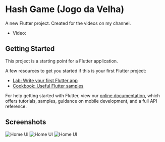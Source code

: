 # Hash Game (Jogo da Velha)

A new Flutter project. Created for the videos on my channel.
- Video: 

## Getting Started

This project is a starting point for a Flutter application.

A few resources to get you started if this is your first Flutter project:

- [Lab: Write your first Flutter app](https://flutter.dev/docs/get-started/codelab)
- [Cookbook: Useful Flutter samples](https://flutter.dev/docs/cookbook)

For help getting started with Flutter, view our 
[online documentation](https://flutter.dev/docs), which offers tutorials, 
samples, guidance on mobile development, and a full API reference.

## Screenshots
![Home UI](https://raw.githubusercontent.com/jonathan1313/HashGameFlutter/master/screen_shot/screen_shot3.png)
![Home UI](https://raw.githubusercontent.com/jonathan1313/HashGameFlutter/master/screen_shot/screen_shot1.png)
![Home UI](https://raw.githubusercontent.com/jonathan1313/HashGameFlutter/master/screen_shot/screen_shot2.png)
